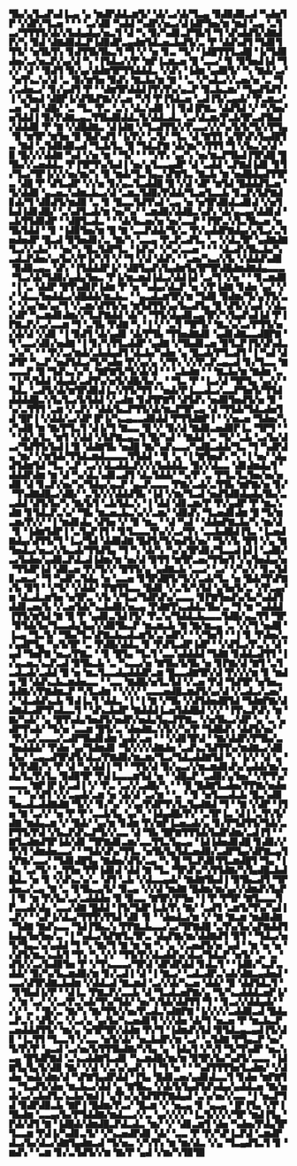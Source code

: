 ▜▙▞▄▜▃▟▚▟▐▃▄▝▄▝▆▟▛▟▟▃▆▜▞▝▟▞▃▞▟▞▜▃▄▝▉▟▉▟▉▃▟▝▚▟▅▜▛▝▞▟▛▞▜▃▅▝▝▝▝▃▞▟▉▝▚▟▟▝▚▟▛▞▅▃▞▟▐▟▛▜▅▞▆▝▆▟▝▃▄▝▃▜▃▞▜▜▜▜▞▟▞▞▙▟▄▟▄▞▅▃▜▝▟▝▚▝▉▞▚▟▊▃▛▜▙▜▝▜▝▟▚▟▟▜▞▟▇▟▛▞▚▝▉▟▝▟▇▟▉▟▃▛▐▟▉▟▛▃▄▟▆▜▟▃▅▃▙▟▜▞▃▝▛▝▟▟▚▟▜▝▜▟▊▜▜▜▞▝▅▜▙▜▚▝▊▟▜▜▙▜▙▃▜▝▜▝▞▝▅▝▊▃▝▜▞▝▐▟█▜▜▜▃▟█▝▐▞▜▟▉▟▅▞▃▞▅▃▛▞▄▞▟▝▚▝▐▜▟▃▞▞▛▝▆▛▐▃▆▃▅▝█▝▃▃▞▝▊▝▉▜▅▟▐▟▝▜▞▞▝▟▝▝▉▟▜▝▉▞▄▞▟▟▆▜▛▜▜▟▟▟▃▝▞▟▚▝▐▟▆▝▄▟▉▜▞▝▚▝▇▟▞▃▞▝▅▜▚▃▚▞▟▝▃▝▉▞▆▜▅▝▉▟▚▝▇▃▙▞▆▝▇▝▝▃▝▞▚▟▃▞▞▃▅▞▅▝▃▝▜▞▃▟▅▃▞▝▊▞▄▟▜▝▛▝▝▟▆▜▛▟▟▟▐▜▚▜▚▞▄▃▛▝▉▃▙▃▆▞▝▜▄▟▜▟▜▝▐▝▄▜▅▟▝▟█▛▐▞▟▜▙▛▇▞▞▃▅▝▚▜▝▛▐▜▟▃▅▝▃▟▐▜▞▃▄▟▞▝▛▃▆▃▞▃▅▝▚▟▝▟█▞▝▃▝▜▃▝▛▃▝▃▚▝▟▃▚▟▉▝▐▝▊▟▐▛▇▃▝▟▟▜▟▝▞▝▚▜▅▞▅▜▟▟▐▝▉▞▛▟▇▃▄▃▜▜▙▟▉▟▟▃▜▞▟▟▃▟▃▝▃▞▟▃▆▞▛▃▙▜▛▃▟▜▙▟▞▟▟▟▉▝▛▝▇▝▞▟█▟▇▃▝▟▐▟▇▝▞▜▃▟▜▜▞▞▛▃▃▞▞▞▚▞▙▜▞▜▞▞▛▜▄▝▉▝▆▜▛▝▆▜▅▝█▝█▟▚▟▜▝▐▞▛▞▝▃▜▞▝▜▃▝▟▝▇▜▜▝▄▜▛▟▚▜▄▟█▜▃▝▇▟▝▃▜▟▉▟▉▃▟▝▜▃▙▜▃▝█▝▜▟▃▛▇▝▟▞▆▞▚▜▜▜▝▜▝▞▙▃▚▞▟▝▉▝█▞▞▞▟▟▇▝▚▟▝▞▅▝▆▝▝▜▞▝▝▝▚▜▚▝▄▞▚▝▅▞▆▃▛▜▙▟▐▜▛▟█▝█▜▙▞▞▃▅▟▟▃▝▛▐▜▛▜▚▞▙▟▐▝▅▞▄▜▃▃▄▟▛▝▟▝▃▟▟▝▃▛▇▟▐▟▊▝▊▜▞▜▃▞▜▛▐▞▞▞▅▞▆▞▚▝▉▝▆▟▞▜▃▜▄▃▚▛▇▜▃▝▇▃▙▝▆▝▅▟█▟▄▟▜▜▛▃▝▟█▝▛▝▟▜▃▟▛▝▞▞▅▝▊▞▄▃▜▃▟▟█▝█▝▞▟▝▟▛▝▆▜▟▝█▟▟▟▜▃▅▝▜▞▟▟▉▝▄▃▅▃▚▟▆▃▙▃▞▟▝▃▆▃▜▟▉▞▛▟▟▞▜▃▅▜▃▃▙▝▊▃▛▞▙▛▇▟▊▟▞▜▝▟▉▟▜▞▆▟▉▝▃▝▊▝█▃▃▜▟▜▚▟▝▃▄▝▅▝▅▜▛▟▉▟▃▟▊▟▝▞▅▜▙▟▐▟▊▟█▞▝▃▚▟▜▃▟▞▆▝▅▞▚▞▝▃▆▟▉▞▟▟█▃▚▟▚▝▟▞▄▃▄▞▟▟▊▟▝▃▙▜▜▟▉▟▛▝▝▟█▜▃▟▃▝▝▝▟▞▙▃▅▞▅▝▅▞▃▃▛▝▐▜▛▃▚▜▃▜▙▃▅▝▅▜▙▜▟▟▝▝▊▝▐▟▉▜▅▞▆▝█▝▇▝▃▃▛▟▟▞▜▞▃▝▛▞▄▟▟▛▇▟▄▞▄▜▃▞▃▜▅▟▅▟▛▝█▃▟▝▉▜▅▟▊▞▃▝▇▞▚▝▃▃▄▝▛▃▛▃▟▜▃▝▃▝▞▟▃▜▛▝▄▟▇▟▇▜▃▞▞▃▙▞▝▝▅▞▚▝█▃▜▟▛▜▃▝▐▟▚▞▝▞▚▞▃▃▅▝▝▝▝▟▃▟▚▜▙▃▙▞▚▃▟▃▛▟▅▞▄▞▙▞▞▛▐▞▚▜▝▞▝▜▝▞▟▝▟▟▚▝▝▃▅▞▚▃▞▞▙▝▞▟▟▟▚▟▉▝▉▟▉▃▄▃▝▟▚▝▐▜▟▟▟▛▐▞▝▟█▜▄▟▚▜▄▟▆▜▄▜▛▜▛▟█▟▆▟▇▟▄▃▃▃▝▜▃▞▟▞▜▟▉▞▄▟▄▜▅▃▝▛▐▞▆▃▆▟▐▟▃▞▟▟▐▟▝▃▞▜▝▞▅▝▝▝▊▃▆▟▉▝▐▝▃▝▟▟▛▝█▜▚▟▊▛▐▟▆▝▛▝▅▝▚▟▄▞▟▃▛▝▅▝▞▛▐▟▇▝▊▟▅▝▄▞▝▞▞▝▟▃▃▜▅▟▟▃▞▟█▟▟▞▆▃▙▃▝▝▄▃▟▃▆▜▛▞▆▝▜▟▉▝▉▟▆▞▜▞▄▜▜▞▃▞▝▞▄▞▆▞▄▞▜▝▞▃▆▞▟▜▜▞▅▝▆▜▟▜▜▞▄▞▙▃▟▜▄▝█▝▟▜▞▞▄▟▝▞▟▃▞▟▛▝▚▃▆▟▊▟▆▞▞▜▃▛▇▟▟▝▟▞▚▝▜▜▞▟▄▟▊▃▄▜▛▞▚▜▄▟▚▟▐▟▝▛▐▛▇▃▛▞▃▞▃▃▆▝▜▝▃▜▙▝▛▟▇▝▚▝▐▝▞▝▃▜▝▜▛▜▞▝▇▃▚▞▃▞▛▜▜▞▅▞▟▞▟▝▞▟▊▝▐▝▉▟▜▝▟▞▄▟▊▝▟▞▛▜▙▝▜▜▅▟▇▟▊▝▄▟▊▟▇▃▃▟█▛▇▝▜▝▃▃▞▟▊▞▅▟▇▝▐▝▊▞▚▜▜▃▟▟▛▝▄▟▇▝▞▜▙▟▊▃▅▝▉▜▃▛▐▜▞▟▚▟▃▃▚▞▚▝▝▝▛▞▃▞▆▟▞▃▙▟▄▟▜▝▟▃▙▞▚▟▅▝▄▝█▃▟▞▛▜▃▟▜▝▐▝▚▟▝▟▟▜▛▝▚▃▛▝▅▟▜▟▃▞▜▞▚▟▅▝▛▞▄▞▄▝▞▜▚▝▞▞▛▃▛▃▄▃▟▝▊▞▜▃▃▝▇▃▃▃▛▝█▝▜▟▚▃▚▞▚▝▇▛▇▜▞▜▞▟▞▟▝▝▝▃▙▟▆▝▝▝▇▃▙▞▆▝▇▟▆▝▃▝▐▞▚▜▟▟▝▟▄▟▞▃▟▜▚▞▅▜▞▟█▞▙▞▃▝▝▜▃▝▛▝▐▃▞▟▝▜▛▜▄▝▄▞▞▝▜▟▃▝▃▟▜▞▟▞▆▜▛▟▉▟▐▃▚▜▜▞▜▜▝▝▅▟▞▛▐▃▃▟▃▞▃▃▛▜▅▜▞▜▜▟▟▟▟▟█▃▚▜▄▜▃▞▙▜▟▟▝▞▃▟▆▝▊▟▜▛▇▜▝▟▜▟▚▝▅▟▉▜▅▟▜▞▅▝▉▝▚▞▃▜▜▜▝▃▆▝▞▃▛▞▝▟▟▞▙▃▛▜▜▞▟▞▆▃▛▜▛▃▄▝▟▝▜▜▟▞▜▟▃▟▅▜▟▝█▛▐▝▞▟▟▞▃▞▟▛▐▛▐▞▚▃▄▃▃▟▉▟▟▝▛▜▜▟▇▛▐▝▝▞▅▃▅▝▜▟▅▞▚▞▚▟█▝▆▝▇▞▛▜▃▜▝▟▐▞▜▝▇▃▃▝█▝▞▝▉▞▟▝▇▟▉▃▅▟▉▛▐▃▝▜▛▜▝▝▝▝▟▞▄▜▃▝▆▜▝▞▟▟▝▞▙▛▇▃▄▃▜▝█▞▚▟▝▝▇▟▟▝▃▝▜▞▝▃▙▝▃▞▙▞▟▃▞▜▟▜▜▞▙▟▐▝▉▝▟▟▇▜▙▝▅▟█▝▇▞▚▟▚▃▃▞▚▟█▃▟▟▞▜▃▝▜▝▚▟▛▟▄▝▆▞▝▞▆▜▟▞▜▜▟▃▆▟▃▃▃▃▜▜▟▟▝▝▊▝▄▝▐▝▇▜▅▟▚▝▚▝▐▝▅▞▝▟▄▟▜▟▆▜▟▝▜▃▝▃▛▝▃▞▞▟▃▟▟▃▛▞▞▞▙▟▟▟▃▝▉▞▞▟▃▃▝▟▊▟▆▟▄▜▝▟▟▟▛▟▆▝▆▝▟▝▚▞▟▃▚▟▊▃▟▜▝▟▃▜▟▟▞▝▚▞▛▝▃▝▛▜▃▜▃▜▅▞▅▞▅▟▉▝▟▝▊▃▛▞▅▞▚▞▜▟▄▞▄▃▛▝▄▃▛▃▃▃▝▛▇▞▃▟▞▃▜▜▙▝▆▛▇▞▅▝▊▞▝▜▚▟▇▟█▃▞▟█▞▝▃▜▞▞▞▟▟▟▜▙▝▐▟▝▞▆▞▜▃▟▝▅▟▜▟▉▟▄▟▄▜▙▞▃▃▟▟▝▟▜▞▙▞▚▝▇▞▙▜▝▃▙▜▟▃▚▝▐▝▟▟▝▟▊▃▆▞▛▝▛▞▄▟▛▝▛▝▆▃▚▟▇▝▊▜▟▃▛▃▚▞▝▜▙▝▆▃▅▃▙▃▚▞▞▃▆▞▝▟▉▟▚▝▜▃▅▟▊▟▆▝█▝▜▞▆▃▆▞▛▞▞▝▐▝▆▟▊▟▄▝▟▜▅▝▞▝▉▝▆▃▝▝▟▝▚▟▝▝▟▟▅▛▇▃▙▞▚▝▆▞▟▝▊▝▐▟▆▜▟▛▐▝▃▜▄▛▐▜▝▝▊▜▃▃▃▜▚▞▞▃▞▜▚▝▃▃▙▟█▟▐▜▃▝▐▃▅▟▇▟▄▞▟▜▜▞▜▝▐▃▞▜▟▝▟▟▉▟▇▝█▟▜▞▜▞▅▟▜▞▅▞▝▜▞▞▙▝█▜▝▞▄▝▇▜▅▟▃▞▅▃▞▞▙▃▟▞▜▜▟▜▄▝▜▝▚▝▟▞▚▝▚▞▄▜▛▟▊▞▜▃▃▟▐▟▐▝▃▟▉▞▃▞▙▟▅▞▄▟▉▃▛▟▃▟▐▟▆▞▆▝▅▞▟▝▉▜▜▝▆▜▛▃▅▞▜▜▅▜▝▞▄▜▅▟▄▞▅▝▜▜▟▛▐▟▝▟▉▃▅▝▛▞▜▞▞▝█▜▜▞▄▝▄▟▇▃▙▝▃▃▞▝▃▞▝▞▚▞▞▝▊▃▜▟▊▃▅▃▞▝▜▝▚▟▛▃▜▟▄▝▅▝▃▃▅▝▊▜▛▟█▜▞▜▞▞▃▟▞▜▃▝▅▝█▟▞▜▚▛▇▞▙▝▉▜▝▝▞▜▞▝▞▟▟▞▝▛▇▜▜▃▃▝█▟▊▝▞▃▜▞▚▜▟▝▄▜▅▜▞▃▝▞▛▃▄▞▆▝▟▃▟▃▆▜▅▝▅▜▛▃▝▞▙▝▞▜▃▞▜▟▛▟▚▞▃▃▃▝▊▛▇▜▅▟▚▞▙▞▚▟▟▜▟▟▊▃▅▞▙▝▞▃▅▜▟▞▚▃▙▟▉▞▅▃▄▝▛▟▇▜▚▃▟▟▃▜▙▞▃▝▜▝▆▝▚▟▟▟▐▜▜▞▆▜▟▝▇▝█▝▛▝▄▟▊▃▜▟▐▜▞▝▛▃▚▞▜▟▟▃▙▃▃▃▜▟█▞▄▃▜▜▝▜▛▝▉▜▟▞▙▞▜▃▃▟▄▜▄▞▞▟▉▜▙▃▛▝▆▃▆▃▙▝▇▝▇▞▆▃▄▝▃▝▞▞▜▝▅▟█▝▐▃▄▝▜▃▜▞▝▜▙▞▜▃▚▛▇▃▙▃▟▃▆▜▞▃▚▟▛▞▝▝▞▜▅▜▝▝▐▝▊▝▛▟▅▞▃▞▄▟▛▜▄▝▚▞▙▜▛▝▃▝▛▟█▞▟▟▃▝▊▝▛▟▜▃▟▛▐▟▛▝▝▞▟▜▃▞▛▃▚▝▟▝▄▟▝▜▅▛▇▝▅▃▞▛▇▃▝▝▊▝█▜▄▝▜▃▜▝▃▃▚▟▟▟▟▝▜▟▇▝▊▟▟▃▟▜▜▝▐▞▄▃▅▃▚▃▛▃▟▝▉▜▙▃▙▝▃▝▚▃▃▞▅▝▇▜▙▞▙▜▙▝▅▝▊▛▇▞▟▝▇▜▝▃▜▃▟▃▟▞▃▟▟▝█▝▅▝▆▃▜▃▃▟▄▟▟▟▛▃▆▝█▃▃▟▇▜▛▞▟▝▛▞▞▞▆▝▊▝▆▟▅▝█▝▟▟▚▃▙▃▆▟▅▃▃▝▝▃▃▝▇▟█▞▅▜▃▜▟▝▞▃▅▝▛▟▝▜▟▜▛▝▅▜▅▃▟▟▇▞▞▛▇▟▆▃▛▝▚▜▃▟▆▝▝▞▞▞▝▃▃▃▅▟█▃▆▟▜▞▄▞▟▝▞▃▟▃▞▃▅▞▞▝▟▃▟▟▚▃▙▝▊▟▐▃▜▝▟▟▃▝▐▝▐▝▇▝▞▜▙▝▞▟▜▟▅▟█▜▟▝▜▟▆▛▇▞▟▟▇▟▃▟▛▜▚▟▃▃▜▝▝▟▚▃▙▟▛▝▇▟▟▟▐▃▅▜▟▟█▟▝▞▞▝▐▜▚▃▛▟▚▝▆▝▇▞▚▟▞▝▄▝█▜▚▟▄▜▅▟▜▞▅▟▛▞▅▟▄▜▄▃▛▛▇▃▝▞▅▜▙▃▞▟▛▝▄▝▃▝▄▟▛▜▚▟▞▝▜▞▅▝▃▃▆▝█▜▞▃▝▟▅▟▇▃▚▜▞▞▚▞▛▝▜▟█▟▚▝▟▟▜▞▅▞▝▝▛▞▃▞▃▃▃▞▃▟▛▜▙▟▊▟▆▝▄▟▞▃▅▝▝▝▞▟▊▜▛▟▝▝▇▞▟▟▛▞▛▜▙▞▃▜▅▟▟▟▞▝▛▟▅▝▄▞▜▟▆▟▊▝▜▞▞▞▞▟▇▟▅▝▃▟▚▃▜▟▜▜▚▞▆▟▇▃▞▟█▞▙▞▝▃▄▃▟▜▛▟▜▞▟▃▞▛▇▟▉▞▆▃▆▞▜▃▞▜▟▃▟▟▇▜▟▝▚▝▐▞▞▝▟▝▄▝▜▞▛▟▉▞▚▝▛▝▟▝▚▞▟▟▐▝▜▝▝▜▜▞▟▝▉▞▄▃▞▞▆▃▆▟▊▟▚▞▄▟▟▞▆▞▃▟▄▜▃▜▚▜▃▝▉▟▉▜▛▝▛▟▐▃▃▃▆▜▟▝▅▝▝▟█▃▛▝▃▟▉▞▄▜▅▞▝▞▛▜▚▞▃▃▃▝▇▛▐▛▐▞▃▟▐▝▞▝▛▃▝▃▞▞▃▟█▞▚▝▝▝█▝█▟▇▜▃▟▅▞▛▛▇▞▅▟▅▃▝▝▚▞▟▜▝▞▞▃▄▟▞▃▆▝▅▝▟▞▟▝▃▞▆▝▝▃▝▝▊▝▅▜▃▃▟▃▙▝█▃▚▟▉▜▅▃▟▃▟▟▇▟▇▝▜▞▞▝▊▞▚▞▝▞▄▞▛▟▛▜▚▜▃▜▄▟▇▟▝▜▝▝▇▝▞▟▛▝▐▜▅▝▇▝▃▞▞▝▅▝▛▝▛▝▃▃▙▜▄▝▄▞▚▝▐▟▄▟█▞▛▞▝▃▜▛▐▃▝▟▐▝▃▜▚▜▞▟▇▝▆▟▄▃▆▝▞▝█▟▞▝▄▞▆▝▊▟▆▝▛▞▆▛▐▃▅▃▟▞▄▝▊▞▛▜▟▜▜▞▜▟▞▃▛▜▜▞▛▟▝▞▙▃▛▟▚▃▛▜▞▞▃▃▝▟▝▜▙▝█▛▇▜▜▜▟▞▙▟▛▟▆▞▃▟▐▜▝▝▇▜▃▟▆▟▜▛▐▟▞▟▊▝▜▛▇▟▊▃▆▞▃▃▜▜▃▜▄▃▄▝▐▟▐▟▅▟▊▟█▝▊▟▉▞▞▜▚▜▝▟▆▟▅▃▃▞▝▝▜▟▞▟▚▞▜▜▃▝▅▜▙▜▄▜▟▃▅▟▉▞▃▟▛▜▄▞▟▛▇▃▄▜▞▛▇▞▃▃▞▝▜▟▊▟█▜▄▝▇▟▅▞▟▜▞▃▄▝▚▝█▝▜▃▛▟▊▜▜▃▆▟█▜▝▜▄▝▐▜▄▝▃▞▜▞▝▃▜▜▅▝▛▛▐▟▊▟▝▟▟▝▇▝▜▃▝▜▛▟▚▞▚▜▜▟▇▞▚▜▄▟█▃▙▟█▟▃▝▅▝▊▝▞▟▚▃▚▞▃▝▟▜▝▃▙▝▞▟▃▃▄▟▞▝▇▟▇▜▙▟▐▝▉▜▙▃▟▜▝▜▛▟▅▃▞▃▄▝▇▝▃▝▊▜▙▃▄▜▞▝▉▃▄▝▞▞▟▝▆▟▇▝█▟▆▞▆▞▄▞▞▟▆▟▚▜▄▛▐▝▊▝▆▝▛▞▙▞▃▞▃▟▟▟▅▝▉▝▉▃▃▝▇▜▛▞▛▜▅▝▐▝▛▝▛▜▛▝▇▜▃▃▃▜▛▃▃▟▞▟▄▝▃▃▞▟▇▝█▟▟▝▐▜▞▜▟▛▐▃▙▜▚▝▇▞▝▃▟▜▝▃▆▜▞▜▚▞▚▟▐▃▛▞▝▝▄▛▐▞▟▃▞▜▜▜▚▜▜▟▝▟▊▝▊▝▝▟▅▟▃▞▆▝▞▝▇▝▇▃▆▝▆▟▉▟▇▝▜▟▇▝▇▟▚▃▃▝▜▟▐▜▙▃▚▝▛▛▇▃▙▃▃▞▃▞▜▛▇▟█▝▃▜▚▞▙▞▄▛▇▟▟▜▙▟▄▜▅▜▅▞▃▝▐▝▚▟▃▞▙▛▇▜▃▜▛▃▝▟▄▛▇▞▆▞▟▟▇▟▜▝▉▜▝▝▜▟▃▞▅▜▞▜▄▃▚▞▄▟▟▝▜▝▚▝▇▞▜▝▇▝▆▝▆▝▚▝▄▝▞▃▅▟▜▞▅▝▄▟▝▝▆▝▅▝▅▝▞▟▜▞▆▃▚▃▙▜▝▜▚▝▚▝▞▞▝▜▜▞▛▞▟▃▟▟▚▞▟▃▞▜▟▃▛▝▅▜▞▝▃▝▃▝▟▜▞▞▃▞▙▟▉▜▅▝▛▝▞▜▚▃▃▃▞▜▛▟▝▟▛▟▛▟▟▝▊▟▃▜▝▝▐▟▉▞▚▃▛▃▟▟▞▝▉▞▚▞▙▃▆▟▉▞▆▝▊▞▃▟▐▝▟▝▐▝▇▃▞▝▃▟▃▟▛▃▚▟▞▟▇▃▄▟▅▟▝▃▃▞▟▜▛▟▇▃▙▟▆▝▞▟▟▃▟▝▇▃▆▟▝▃▞▞▟▞▚▃▅▝▟▟▞▝▉▝▟▟▜▟▃▜▝▝▊▜▙▟▐▞▛▝▝▟▐▃▝▛▇▃▛▞▃▃▙▝▟▝▜▃▟▃▅▛▇▞▄▝▜▞▚▃▟▟▟▃▅▛▐▞▞▝▆▝▃▞▝▞▃▞▛▃▚▟▞▜▚▞▜▟▞▝▅▞▚▜▟▞▟▟▜▜▝▜▝▝▊▃▞▞▟▟▄▟▞▝▞▞▝▃▝▝█▞▃▝▇▞▚▝▇▞▜▜▞▞▅▞▛▃▟▃▚▟▇▛▇▝▐▞▞▞▞▃▟▟▉▃▟▝█▟▄▃▛▃▚▝▟▜▞▃▝▞▃▞▄▝▄▞▙▞▚▃▅▟▊▜▝▞▞▟▅▝▟▞▜▝▅▃▅▝▛▝▆▃▙▃▛▃▅▟▟▟▜▜▞▝▆▞▄▝▅▜▛▜▛▞▟▟▆▝▛▞▜▝▐▟▆▟▚▜▟▝▉▜▟▃▄▃▄▟▐▜▞▟▊▝▐▃▜▜▝▜▃▃▜▝▞▃▃▝▅▜▞▟▞▝▅▃▙▟▛▞▆▝▃▞▝▃▜▟▇▝▛▜▄▃▛▝▅▞▜▞▛▞▛▝▄▃▟▝▃▞▅▞▙▜▜▜▙▟▇▞▚▜▄▝▄▝▐▟▄▜▝▞▚▜▝▜▞▜▚▟▛▝▅▃▚▃▄▝█▜▟▛▇▟▝▃▚▃▟▟▇▜▃▟▊▝▚▃▆▟█▞▆▞▆▝▉▜▛▞▙▞▚▟▜▞▃▃▃▝▐▟▇▜▄▜▄▜▞▟▉▝▇▞▝▞▟▝▞▃▚▞▄▟▚▝▐▝▜▝▅▝▝▝▚▟▜▜▜▜▅▜▃▟▆▞▝▞▟▟▅▝▅▟▞▟▆▞▟▝▚▛▇▜▄▟▛▟▟▝▐▜▄▝█▟▊▃▅▞▄▟▊▟▃▃▜▝▊▟▅▝▆▛▇▜▃▝▜▃▟▜▞▟▅▝▆▃▙▃▞▟▟▝▄▝▇▜▙▃▝▞▟▞▙▜▄▟▜▟▚▟▄▞▄▟▟▃▅▝▇▞▅▟▞▃▞▃▙▟▜▃▚▃▙▞▆▟▐▝▄▜▚▞▄▜▟▜▛▛▇▟▄▟▝▃▚▞▅▞▞▃▃▝▐▝▅▃▛▜▟▝▉▟▛▟▉▃▙▝▇▛▐▝█▟▆▞▛▃▞▝█▃▆▝▞▝▅▃▄▝▊▝▄▃▄▝▐▛▐▜▄▝▞▛▐▜▙▟▆▝▃▃▄▞▙▞▛▜▟▟▇▞▆▟▃▃▞▞▃▝▄▞▞▞▞▝▐▃▜▞▞▞▞▜▛▝▆▟▐▜▄▝▛▟▞▟▜▝▇▝▐▟█▟▞▟▆▟█▃▛▟▃▟▃▝▆▞▝▞▝▟▊▃▆▜▝▟▅▝▚▟▅▞▛▟▄▜▛▜▃▃▆▝▛▟▐▞▚▟▊▃▜▞▝▞▚▃▅▟▛▟▊▝▟▞▝▃▃▝▛▝▛▞▚▛▐▃▛▟▝▃▆▟▛▟▃▞▙▞▟▃▞▟▇▜▄▟▆▃▟▝▜▞▅▃▝▞▚▜▚▝▆▝▆▞▟▃▝▞▄▝▜▃▄▟▜▃▜▝▊▝▆▟▚▝▝▃▆▝▊▞▃▜▟▜▞▞▆▝▇▞▛▝▄▟▝▞▆▞▚▜▉▜▉
